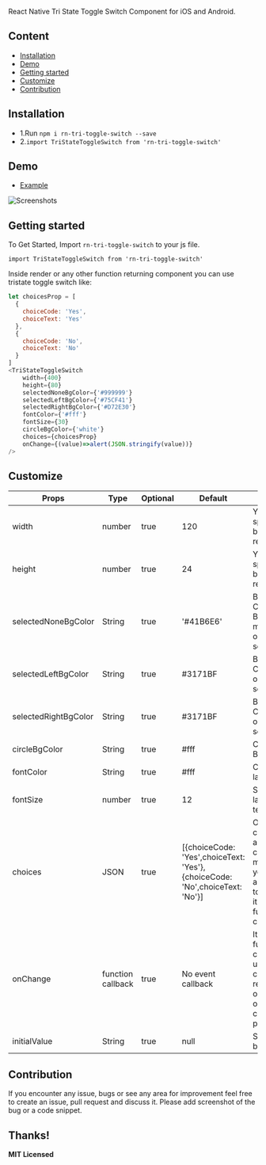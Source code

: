 React Native Tri State Toggle Switch Component for iOS and Android.

## Content

- [Installation](#installation)
- [Demo](#demo)
- [Getting started](#getting-started)
- [Customize](#customize)
- [Contribution](#contribution)

## Installation

* 1.Run `npm i rn-tri-toggle-switch --save`
* 2.`import TriStateToggleSwitch from 'rn-tri-toggle-switch'`    

## Demo  
* [Example](https://github.com/summerfed/rn-tri-toggle-switch/blob/master/demo/rn-tri-toggle-switch-demo.js)

![Screenshots](https://github.com/summerfed/rn-tri-toggle-switch/blob/master/demo/rn-tri-toggle-switch-demo.gif?raw=true)


## Getting started  

To Get Started, Import `rn-tri-toggle-switch` to your js file.   

`import TriStateToggleSwitch from 'rn-tri-toggle-switch'`  

Inside render or any other function returning component you can use tristate toggle switch like:

```javascript
let choicesProp = [
  {
    choiceCode: 'Yes',
    choiceText: 'Yes'
  },
  {
    choiceCode: 'No',
    choiceText: 'No'
  }
]
<TriStateToggleSwitch 
    width={400} 
    height={80} 
    selectedNoneBgColor={'#999999'}
    selectedLeftBgColor={'#75CF41'}
    selectedRightBgColor={'#D72E30'}
    fontColor={'#fff'}
    fontSize={30}
    circleBgColor={'white'}
    choices={choicesProp}
    onChange={(value)=>alert(JSON.stringify(value))}
/>
```
## Customize 

Props              | Type     | Optional | Default     | Description
----------------- | -------- | -------- | ----------- | -----------
width  | number  | true | 120  |   You can specify width based on your requirements
height | number |true |  24 | You can specify height based on your requirements
selectedNoneBgColor  |  String | true | '#41B6E6' | Background Color if Circle Button is in the middle, or no option is selected
selectedLeftBgColor | String| true |  #3171BF | Background Color if Left option is selected
selectedRightBgColor | String | true | #3171BF  | Background Color if Right option is selected
circleBgColor | String | true | #fff  | Color of Circle Button
fontColor | String | true |  #fff |  Color of toggle label text
fontSize | number | true |  12 | Size of toggle label textcomponent 
choices | JSON | true |  [{choiceCode: 'Yes',choiceText: 'Yes'}, {choiceCode: 'No',choiceText: 'No'}] | Only the choiceCode and choiceText is mandatory, you can add any property to your JSON, it will return on function callback.
onChange | function callback | true |  No event callback | It will call the function callback on user selection change, it will return JSON option based on selected choice property
initialValue | String | true |  null | Set initial value by choiceCode 
## Contribution

If you encounter any issue, bugs or see any area for improvement feel free to create an issue, pull request and discuss it. Please add screenshot of the bug or a code snippet.

Thanks!
---

**MIT Licensed**
